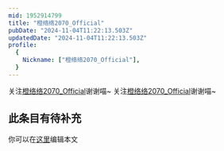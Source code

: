 ```yaml
---
mid: 1952914799
title: "橙络络2070_Official"
pubDate: "2024-11-04T11:22:13.503Z"
updatedDate: "2024-11-04T11:22:13.503Z"
profile:
  {
    Nickname: ["橙络络2070_Official"],
  }
---
```


关注[橙络络2070_Official](https://space.bilibili.com/1952914799)谢谢喵~ 关注[橙络络2070_Official](https://space.bilibili.com/1952914799)谢谢喵~

## 此条目有待补充
你可以在[这里](https://github.com/Yuhanawa/VTuber.ICU-Content/edit/master/v/橙络络2070_Official/index.md)编辑本文

